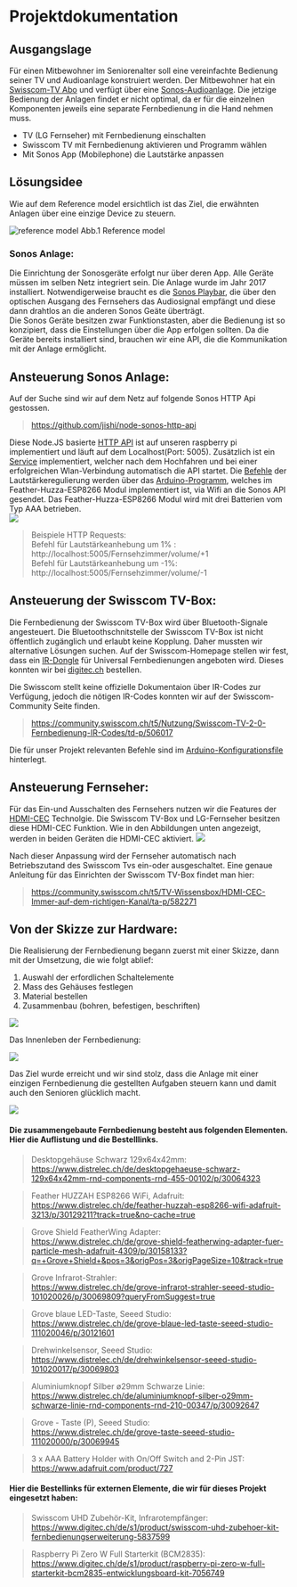 # Projektdokumentation

## Ausgangslage
Für einen Mitbewohner im Seniorenalter soll eine vereinfachte Bedienung seiner TV und Audioanlage konstruiert werden. Der Mitbewohner hat ein [Swisscom-TV Abo](https://www.swisscom.ch/de/privatkunden/abos-tarife/inone-home/digital-tv.html) und verfügt über eine [Sonos-Audioanlage](https://www.sonos.com/en-us/home). 
Die jetzige Bedienung der Anlagen findet er nicht optimal, da er für die einzelnen Komponenten jeweils eine separate Fernbedienung in die Hand nehmen muss.
-	TV (LG Fernseher) mit Fernbedienung einschalten
-	Swisscom TV mit Fernbedienung aktivieren und Programm wählen
-	Mit Sonos App (Mobilephone) die Lautstärke anpassen

## Lösungsidee 

Wie auf dem Reference model ersichtlich ist das Ziel, die erwähnten Anlagen über eine einzige Device zu steuern. 

![reference model](/04-Bilder/referencemodel.jpg)
Abb.1 Reference model

### Sonos Anlage:

Die Einrichtung der Sonosgeräte erfolgt nur über deren App. Alle Geräte müssen im selben Netz integriert sein. Die Anlage wurde im Jahr 2017 installiert. Notwendigerweise braucht es die [Sonos Playbar](https://www.sonos.com/de-de/shop/playbar.html), die über den optischen Ausgang des Fernsehers das Audiosignal empfängt und diese dann drahtlos an die anderen Sonos Geäte überträgt. <br>
Die Sonos Geräte besitzen zwar Funktionstasten, aber die Bedienung ist so konzipiert, dass die Einstellungen über die App erfolgen sollten. Da die Geräte bereits installiert sind, brauchen wir eine API, die die Kommunikation mit der Anlage ermöglicht.

## Ansteuerung Sonos Anlage:

Auf der Suche sind wir auf dem Netz auf folgende Sonos HTTP Api gestossen.   
>https://github.com/jishi/node-sonos-http-api

Diese Node.JS basierte [HTTP API](/03-Raspberrypi/sonosapi) ist auf unseren raspberry pi implementiert und läuft auf dem Localhost(Port: 5005). Zusätzlich ist ein [Service](/03-Raspberrypi/sonosapi-autostart.service) implementiert, welcher nach dem Hochfahren und bei einer erfolgreichen Wlan-Verbindung automatisch die API startet. Die [Befehle](/02-Arduino/ESP8266_remote_Client/config.h) der Lautstärkeregulierung werden über das [Arduino-Programm](/02-Arduino/ESP8266_remote_Client/ESP8266_remote_Client.ino), welches im Feather-Huzza-ESP8266 Modul implementiert ist, via Wifi an die Sonos API gesendet. Das Feather-Huzza-ESP8266 Modul wird mit drei Batterien vom Typ AAA betrieben. <br>
![](/04-Bilder/Sonos_API.png)<br>

>Beispiele HTTP Requests:<br>
>Befehl für Lautstärkeanhebung um 1% :
> http://localhost:5005/Fernsehzimmer/volume/+1 <br>
> Befehl für Lautstärkeanhebung um -1%:
> http://localhost:5005/Fernsehzimmer/volume/-1 




## Ansteuerung der Swisscom TV-Box:

Die Fernbedienung der Swisscom TV-Box wird über Bluetooth-Signale angesteuert. Die Bluetoothschnitstelle der Swisscom TV-Box ist nicht öffentlich zugänglich und erlaubt keine Kopplung. Daher mussten wir alternative Lösungen suchen. Auf der Swisscom-Homepage stellen wir fest, dass ein [IR-Dongle](https://www.swisscom.ch/de/privatkunden/produkte/smartphones/details.html/uhd-accessories-kit-10240233?payOption=ONE_TIME&useCase=HARDWAREONLY#tab%5Bselected%5D=0) für Universal Fernbedienungen angeboten wird. Dieses konnten wir bei [digitec.ch](https://www.digitec.ch/de/s1/product/swisscom-uhd-zubehoer-kit-fernbedienungserweiterung-5837599) bestellen. 

Die Swisscom stellt keine offizielle Dokumentaion über IR-Codes zur Verfügung, jedoch die nötigen IR-Codes konnten wir auf der Swisscom-Community Seite finden. 

>https://community.swisscom.ch/t5/Nutzung/Swisscom-TV-2-0-Fernbedienung-IR-Codes/td-p/506017

Die für unser Projekt relevanten Befehle sind im [Arduino-Konfigurationsfile](/02-Arduino/ESP8266_remote_Client/config.h) hinterlegt.

## Ansteuerung Fernseher:

Für das Ein-und Ausschalten des Fernsehers nutzen wir die Features der [HDMI-CEC](https://www.lifewire.com/hdmi-cec-4158343) Technolgie. Die Swisscom TV-Box und LG-Fernseher besitzen diese HDMI-CEC Funktion. Wie in den Abbildungen unten angezeigt, werden in beiden Geräten die HDMI-CEC aktiviert.
![](/04-Bilder/HDMI-CEC_LG-TV.png)

Nach dieser Anpassung wird der Fernseher automatisch nach Betriebszutand des Swisscom Tvs ein-oder ausgeschaltet. Eine genaue Anleitung für das Einrichten der Swisscom TV-Box findet man hier:
>https://community.swisscom.ch/t5/TV-Wissensbox/HDMI-CEC-Immer-auf-dem-richtigen-Kanal/ta-p/582271

## Von der Skizze zur Hardware:
Die Realisierung der Fernbedienung begann zuerst mit einer Skizze, dann mit der Umsetzung, die wie folgt ablief:
1. Auswahl der erfordlichen Schaltelemente
2. Mass des Gehäuses festlegen
3. Material bestellen
4. Zusammenbau (bohren, befestigen, beschriften)

![](/04-Bilder/Workprogress.jpg)

Das Innenleben der Fernbedienung:

![](/04-Bilder/Fernbedienung_innen.png)


Das Ziel wurde erreicht und wir sind stolz, dass die Anlage mit einer einzigen Fernbedienung die gestellten Aufgaben steuern kann und damit auch den Senioren glücklich macht. 

![](/04-Bilder/Endproduct.jpg)


#### Die zusammengebaute Fernbedienung besteht aus folgenden Elementen. Hier die Auflistung und die Bestelllinks.

>Desktopgehäuse Schwarz 129x64x42mm:<br>
https://www.distrelec.ch/de/desktopgehaeuse-schwarz-129x64x42mm-rnd-components-rnd-455-00102/p/30064323

>Feather HUZZAH ESP8266 WiFi, Adafruit:<br>
https://www.distrelec.ch/de/feather-huzzah-esp8266-wifi-adafruit-3213/p/30129211?track=true&no-cache=true

>Grove Shield FeatherWing Adapter:<br>
https://www.distrelec.ch/de/grove-shield-featherwing-adapter-fuer-particle-mesh-adafruit-4309/p/30158133?q=+Grove+Shield+&pos=3&origPos=3&origPageSize=10&track=true

>Grove Infrarot-Strahler:<br>
https://www.distrelec.ch/de/grove-infrarot-strahler-seeed-studio-101020026/p/30069809?queryFromSuggest=true

>Grove blaue LED-Taste, Seeed Studio:<br>
https://www.distrelec.ch/de/grove-blaue-led-taste-seeed-studio-111020046/p/30121601

>Drehwinkelsensor, Seeed Studio:<br>
https://www.distrelec.ch/de/drehwinkelsensor-seeed-studio-101020017/p/30069803

>Aluminiumknopf Silber ø29mm Schwarze Linie:<br>
https://www.distrelec.ch/de/aluminiumknopf-silber-o29mm-schwarze-linie-rnd-components-rnd-210-00347/p/30092647

>Grove - Taste (P), Seeed Studio:<br>
https://www.distrelec.ch/de/grove-taste-seeed-studio-111020000/p/30069945

>3 x AAA Battery Holder with On/Off Switch and 2-Pin JST:<br>
https://www.adafruit.com/product/727

#### Hier die Bestellinks für externen Elemente, die wir für dieses Projekt eingesetzt haben:

>Swisscom UHD Zubehör-Kit, Infrarotempfänger:<br>
https://www.digitec.ch/de/s1/product/swisscom-uhd-zubehoer-kit-fernbedienungserweiterung-5837599

>Raspberry Pi Zero W Full Starterkit (BCM2835):<br>
https://www.digitec.ch/de/s1/product/raspberry-pi-zero-w-full-starterkit-bcm2835-entwicklungsboard-kit-7056749